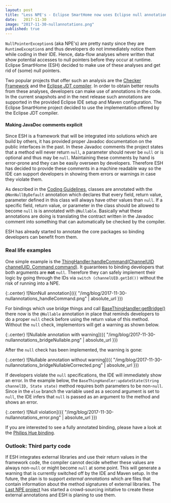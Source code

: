 ```yaml
---
layout: post
title: "Less NPE's - Eclipse SmartHome now uses Eclipse null annotations!"
date:   2017-11-30
image: "2017-11-30-nullannotations.png"
published: true
---
```


`NullPointerException`s (aka NPE's) are pretty nasty since they are `RuntimeException`s and thus developers do not immediately notice them while coding in their IDE.
Hence, data-flow analyses where written that show potential accesses to null pointers before they occur at runtime. Eclipse SmartHome (ESH) decided to make use of these analyses and get rid of (some) null pointers.

<!--more-->

Two popular projects that offer such an analysis are the [Checker Framework](https://checkerframework.org) and the [Eclipse JDT compiler](https://wiki.eclipse.org/JDT_Core/Null_Analysis).
In order to obtain better results from these analyses, developers can make use of annotations in the code.
In the current snapshots and in the next release such annotations are supported in the provided Eclipse IDE setup and Maven configuration.
The Eclipse SmartHome project decided to use the implementation offered by the Eclipse JDT compiler.

#### Making JavaDoc comments explicit

Since ESH is a framework that will be integrated into solutions which are build by others, it has provided proper Javadoc documentation on the public interfaces in the past.
In these Javadoc comments the project states that a method will never return `null`, a parameter should never be `null` or is optional and thus may be `null`.
Maintaining these comments by hand is error-prone and they can be easily overseen by developers.
Therefore ESH has decided to provide these comments in a machine readable way so the IDE can support developers in showing them errors or warnings in case they violate them.

As described in the [Coding Guidelines](https://www.eclipse.org/smarthome/documentation/development/guidelines.html#a-code-style), classes are annotated with the `@NonNullByDefault` annotation which declares that every field, return value, parameter defined in this class will always have other values than `null`.
If a specific field, return value, or parameter in the class should be allowed to become `null` is is annotated with `@Nullable`.
Basically what these annotations are doing is translating the contract written in the Javadoc comment into something that can automatically be checked by the compiler.

ESH has already started to annotate the core packages so binding developers can benefit from them.

### Real life examples

One simple example is the [ThingHandler:handleCommand(ChannelUID channelUID, Command command)](https://github.com/eclipse/smarthome/blob/master/bundles/core/org.eclipse.smarthome.core.thing/src/main/java/org/eclipse/smarthome/core/thing/binding/ThingHandler.java#L99).
It guarantees to binding developers that both arguments are **not** `null`.
Therefore they can safely implement their logic by going through the IDs via `switch (channelUID.getId())` without the risk of running into a NPE.

{:.center}
![NonNull annotation]({{ "/img/blog/2017-11-30-nullannotations_handleCommand.png" | absolute_url }})

For bindings which use bridge things and call [BaseThingHandler:getBridge()](https://github.com/eclipse/smarthome/blob/master/bundles/core/org.eclipse.smarthome.core.thing/src/main/java/org/eclipse/smarthome/core/thing/binding/BaseThingHandler.java#L584) there now is the `@Nullable` annotation in place that reminds developers to do a proper `null` check before using the return value of this method.
Without the `null` check, implementors will get a warning as shown below.

{:.center}
![Nullable annotation with warning]({{ "/img/blog/2017-11-30-nullannotations_bridgeNullable.png" | absolute_url }})

After the `null` check has been implemented, the warning is gone:

{:.center}
![Nullable annotation without warning]({{ "/img/blog/2017-11-30-nullannotations_bridgeNullableCorrected.png" | absolute_url }})

If developers violate the `null` specifications, the IDE will immediately show an error.
In the example below, the `BaseThingHandler:updateState(String channelID, State state)` method requires both parameters to be non-`null`.
Since in the `else` branch the variable used as a second argument is set to `null`, the IDE infers that `null` is passed as an argument to the method and shows an error.

{:.center}
![Null violation]({{ "/img/blog/2017-11-30-nullannotations_error.png" | absolute_url }})

If you are interested to see a fully annotated binding, please have a look at the [Philips Hue binding](https://github.com/eclipse/smarthome/tree/master/extensions/binding/org.eclipse.smarthome.binding.hue).


### Outlook: Third party code

If ESH integrates external libraries and use their return values in the framework code, the compiler cannot decide whether these values are always non-`null` or might become `null` at some point.
This will generate a warning that is currently switched off by the IDE and Maven setup.
In the future, the plan is to support *external annotations* which are files that contain information about the method signatures of external libraries.
The [Last NPE project](http://last-npe.org) has started a crowd-sourcing initative to create these external annotations and ESH is planing to use them.
